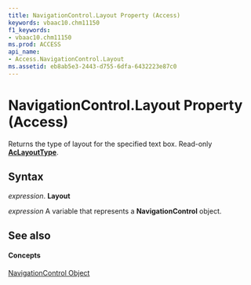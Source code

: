 ```yaml
---
title: NavigationControl.Layout Property (Access)
keywords: vbaac10.chm11150
f1_keywords:
- vbaac10.chm11150
ms.prod: ACCESS
api_name:
- Access.NavigationControl.Layout
ms.assetid: eb8ab5e3-2443-d755-6dfa-6432223e87c0
---
```



# NavigationControl.Layout Property (Access)

Returns the type of layout for the specified text box. Read-only  **[AcLayoutType](aclayouttype-enumeration-access.md)**.


## Syntax

 _expression_. **Layout**

 _expression_ A variable that represents a **NavigationControl** object.


## See also


#### Concepts


[NavigationControl Object](navigationcontrol-object-access.md)

